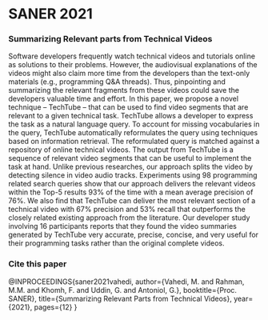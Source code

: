 # SANER 2021
### Summarizing Relevant parts from Technical Videos
Software developers frequently watch technical
videos and tutorials online as solutions to their problems.
However, the audiovisual explanations of the videos might also
claim more time from the developers than the text-only materials
(e.g., programming Q&A threads). Thus, pinpointing and summarizing the relevant fragments from these videos could save the
developers valuable time and effort. In this paper, we propose
a novel technique – TechTube – that can be used to find video
segments that are relevant to a given technical task. TechTube
allows a developer to express the task as a natural language query.
To account for missing vocabularies in the query, TechTube
automatically reformulates the query using techniques based
on information retrieval. The reformulated query is matched
against a repository of online technical videos. The output from
TechTube is a sequence of relevant video segments that can be
useful to implement the task at hand. Unlike previous researches,
our approach splits the video by detecting silence in video
audio tracks. Experiments using 98 programming related search
queries show that our approach delivers the relevant videos
within the Top-5 results 93% of the time with a mean average
precision of 76%. We also find that TechTube can deliver the
most relevant section of a technical video with 67% precision
and 53% recall that outperforms the closely related existing
approach from the literature. Our developer study involving
16 participants reports that they found the video summaries
generated by TechTube very accurate, precise, concise, and very
useful for their programming tasks rather than the original
complete videos.


### Cite this paper
@INPROCEEDINGS{saner2021vahedi,
	author={Vahedi, M. and  Rahman, M.M. and Khomh, F. and Uddin, G. and Antoniol, G.},
	booktitle={Proc. SANER},
	title={Summarizing Relevant Parts from Technical Videos},
	year={2021},
	pages={12}
}
